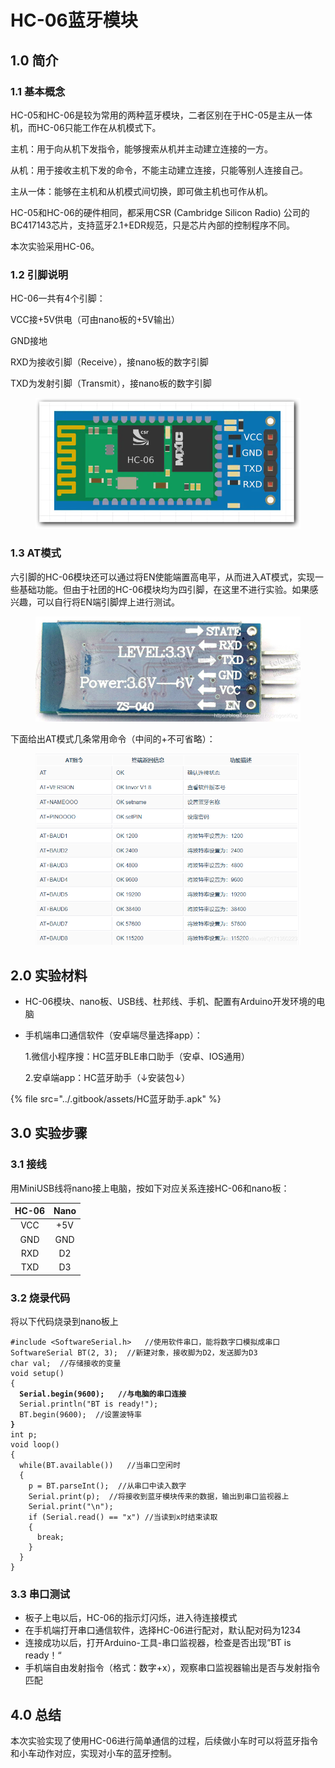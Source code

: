 # HC-06蓝牙模块

## 1.0 简介

### 1.1 基本概念

HC-05和HC-06是较为常用的两种蓝牙模块，二者区别在于HC-05是主从一体机，而HC-06只能工作在从机模式下。

主机：用于向从机下发指令，能够搜索从机并主动建立连接的一方。&#x20;

从机：用于接收主机下发的命令，不能主动建立连接，只能等别人连接自己。

主从一体：能够在主机和从机模式间切换，即可做主机也可作从机。

HC-05和HC-06的硬件相同，都采用CSR (Cambridge Silicon Radio) 公司的BC417143芯片，支持蓝牙2.1+EDR规范，只是芯片內部的控制程序不同。

本次实验采用HC-06。

### 1.2 引脚说明

HC-06一共有4个引脚：

VCC接+5V供电（可由nano板的+5V输出）

GND接地

RXD为接收引脚（Receive），接nano板的数字引脚

TXD为发射引脚（Transmit），接nano板的数字引脚

<figure><img src="../.gitbook/assets/HC-06模块示意图.png" alt=""><figcaption></figcaption></figure>

### 1.3 AT模式

六引脚的HC-06模块还可以通过将EN使能端置高电平，从而进入AT模式，实现一些基础功能。但由于社团的HC-06模块均为四引脚，在这里不进行实验。如果感兴趣，可以自行将EN端引脚焊上进行测试。

<figure><img src="../.gitbook/assets/HC-06模块背面.png" alt=""><figcaption></figcaption></figure>

下面给出AT模式几条常用命令（中间的+不可省略）：

<figure><img src="../.gitbook/assets/HC-06 AT模式.png" alt=""><figcaption></figcaption></figure>



## 2.0 实验材料

* HC-06模块、nano板、USB线、杜邦线、手机、配置有Arduino开发环境的电脑
*   手机端串口通信软件（安卓端尽量选择app）：

    1.微信小程序搜：HC蓝牙BLE串口助手（安卓、IOS通用）

    2.安卓端app：HC蓝牙助手（↓安装包↓）

{% file src="../.gitbook/assets/HC蓝牙助手.apk" %}

## 3.0 实验步骤

### 3.1 接线

用MiniUSB线将nano接上电脑，按如下对应关系连接HC-06和nano板：

| HC-06 | Nano |
| :---: | :--: |
|  VCC  |  +5V |
|  GND  |  GND |
|  RXD  |  D2  |
|  TXD  |  D3  |

### 3.2 烧录代码

将以下代码烧录到nano板上

<pre><code>#include &#x3C;SoftwareSerial.h>   //使用软件串口，能将数字口模拟成串口
SoftwareSerial BT(2, 3);  //新建对象，接收脚为D2，发送脚为D3
char val;  //存储接收的变量
void setup() 
{
<strong>  Serial.begin(9600);   //与电脑的串口连接
</strong>  Serial.println("BT is ready!");
  BT.begin(9600);  //设置波特率
<strong>}
</strong>int p;
void loop()
{
  while(BT.available())   //当串口空闲时
  {
    p = BT.parseInt();  //从串口中读入数字
    Serial.print(p);  //将接收到蓝牙模块传来的数据，输出到串口监视器上
    Serial.print("\n");
    if (Serial.read() == "x") //当读到x时结束读取
    {
      break;
    }
  }
}</code></pre>

### 3.3 串口测试

* 板子上电以后，HC-06的指示灯闪烁，进入待连接模式
* 在手机端打开串口通信软件，选择HC-06进行配对，默认配对码为1234
* 连接成功以后，打开Arduino-工具-串口监视器，检查是否出现”BT is ready！“
* 手机端自由发射指令（格式：数字+x），观察串口监视器输出是否与发射指令匹配

## 4.0 总结

本次实验实现了使用HC-06进行简单通信的过程，后续做小车时可以将蓝牙指令和小车动作对应，实现对小车的蓝牙控制。
